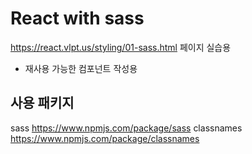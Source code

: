 # React with sass

https://react.vlpt.us/styling/01-sass.html 페이지 실습용

- 재사용 가능한 컴포넌트 작성용

## 사용 패키지

sass https://www.npmjs.com/package/sass
classnames https://www.npmjs.com/package/classnames
